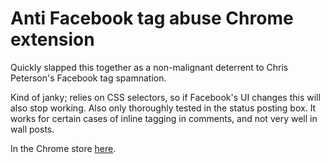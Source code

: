 Anti Facebook tag abuse Chrome extension
=====

Quickly slapped this together as a non-malignant deterrent to Chris Peterson's Facebook tag spamnation.

Kind of janky; relies on CSS selectors, so if Facebook's UI changes this will also stop working. Also only thoroughly tested in the status posting box. It works for certain cases of inline tagging in comments, and not very well in wall posts.

In the Chrome store [here](https://chrome.google.com/webstore/detail/facebook-tag-abuse-preven/emgiiiagcphbolhjbijhggoidjcjkmoo).
